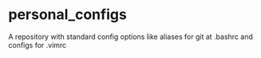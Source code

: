 # personal_configs
A repository with standard config options like aliases for git at .bashrc and configs for .vimrc  

